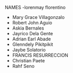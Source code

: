 NAMES
-lorenmay florentino
- Mary Grace Villagonzalo
- Robert John Aguio
- Askia Bernales
- Jayrico Dela Gente
- Adrian Earl Abade
- Glenndely Pikitpikit
- Jaybe Solatorio
- FRANCIS RESURRECCION
- Christian Paete
- Rahf Seno